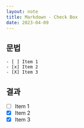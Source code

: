 ```yaml
---
layout: note
title: Markdown - Check Box
date: 2023-04-09
---
```





## 문법

```
- [ ] Item 1
- [x] Item 2
- [X] Item 3
```


## 결과

- [ ] Item 1
- [x] Item 2
- [X] Item 3
